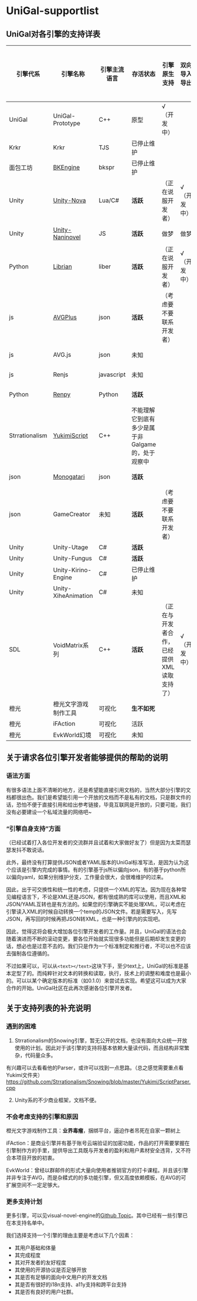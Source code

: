 # UniGal-supportlist

## UniGal对各引擎的支持详表

| 引擎代系 | 引擎名称             | 引擎主流语言 | 存活状态     | 引擎原生支持             | 双向导入导出 | 可从Unigal导入 | 可导出为Unigal | 暂无支持计划 |
| -------- | -------------------- | ------------ | ------------ | ------------------------ | ------------ | -------------- | -------------- | ------------ |
| UniGal   | UniGal-Prototype     | C++          | 原型         | √（开发中）              |              |                |                |              |
| Krkr     | Krkr                 | TJS          | 已停止维护   |                          |              |                | √（开发中）    |              |
| 面包工坊 | [BKEngine](https://bke.bakery.moe/index.html) | bkspr        | 已停止维护   |                          |              | √（开发中）    |                |              |
| Unity    | [Unity-Nova](https://github.com/Lunatic-Works/Nova) | Lua/C#           | **活跃**     | （正在说服开发者）       | √（开发中）  | √（开发中）    | √（开发中）    |              |
| Unity    | [Unity-Naninovel](https://naninovel.com/) | JS          | **活跃**     | 做梦       | 做梦  | 做梦    | √（开发中）    |              |
| Python   | [Librian](http://librian.net/) | liber        | **活跃**     | （正在说服开发者）       | √（开发中）  | √（开发中）    | √（开发中）    |              |
| js       | [AVGPlus](https://avg-engine.com/) | json         | **活跃**     | （考虑要不要联系开发者） |              |                | √（开发中）    |              |
| js       | AVG.js               | json         | 未知         |                          |              |                | √（开发中）    |              |
| js       | Renjs                | javascript   | 未知         |                          |              |                | √（开发中）    |              |
| Python   | [Renpy](https://www.renpy.org/) | Python       | **活跃**     |                          |              |                | √（开发中）    |              |
| Strrationalism | [YukimiScript](https://github.com/Strrationalism/YukimiScript)              | C++          | 不能理解它到底有多少是属于非Galgame的，处于观察中 |                          |              |                |  √（艰难开发中）              |           |
| json     | [Monogatari](https://monogatari.io) | json         | **活跃**     |                          |              |                | √（开发中）    |              |
| json     | GameCreator          | 未知         | **活跃**     | （考虑要不要联系开发者） |              |                | √（开发中）    |              |
| Unity    | Unity-Utage          | C#           | **活跃**     |                          |              |                |                | √            |
| Unity    | Unity-Fungus         | C#           | **活跃**     |                          |              |                |                | √            |
| Unity    | Unity-Kirino-Engine  | C#           | 已停止维护   |                          |              |                |                | √            |
| Unity    | Unity-XiheAnimation  | C#           | 未知         |                          |              |                |                | √            |
| SDL      | VoidMatrix系列        | C++          | **活跃**     | （正在与开发者合作，已经提供XML读取支持了） | √（开发中）  | √（开发中）    | √（开发中）    |              |
| 橙光     | 橙光文字游戏制作工具 | 可视化       | **生不如死** |                          |              |                |                | √            |
| 橙光     | iFAction             | 可视化       | 活跃         |                          |              |                |                | √            |
| 橙光     | EvkWorld幻境         | 可视化       | 未知         |                          |              |                |                | √            |

## 关于请求各位引擎开发者能够提供的帮助的说明

### 语法方面

有很多语法上面不清晰的地方，还是希望能直接引用文档的，当然大部分引擎的文档都很出色。我们是希望能引用一个开放的文档而不是私有的文档，只是群文件的话，恐怕不便于直接引用和给出参考链接，毕竟互联网是开放的，只要可能，我们没有必要建设一个私域流量的网络吧~

### “引擎自身支持”方面

（已经试着打入各位开发者的交流群并且试着和大家做好友了）但是因为太菜而瑟瑟发抖不敢说话。

此外，最终没有打算提供JSON或者YAML版本的UniGal标准写法，是因为认为这个应该是引擎内完成的事情。有的引擎基于js所以偏向json，有的基于python所以偏向yaml，如果分别维护分支，工作量会很大，会很难维护的过来。

因此，出于可交换性和统一性的考虑，只提供一个XML的写法。因为现在各种常见编程语言下，不论是XML还是JSON，都有很成熟的库可以使用，而且XML和JSON/YAML互转也是有方法的。如果您的引擎确实不能处理XML，可以考虑在引擎读入XML的时候自动转换一个temp的JSON文件。若是需要写入，先写JSON，再写回的时候再把JSON转XML，也是一种引擎内的实现吧。

因此，觉得这将会极大增加各位引擎开发者的工作量。并且，UniGal的语法也会随着演进而不断的滚动变更，要各位开始就实现很多功能但是后期却发生变更的话，想必也是过意不去的。我们只是作为一个标准制定和推行者，不可以也不应该去强制各位遵循的。

不过如果可以，可以从```<text></text>```这块下手，至少text上，UniGal的标准是基本定型了的。而纯粹针对文本的转换和读取，执行，技术上的调整和难度也是最小的。可以以某个确定版本的标准（如0.1.0）来尝试去实现。希望这可以成为大家合作的开始。UniGal社区在此再次感谢各位引擎开发者。



## 关于支持列表的补充说明

### 遇到的困难

1. Strrationalism的Snowing引擎，暂无公开的文档，也没有面向大众统一开放使用的计划。因此对于该引擎的支持将基本依赖大量读代码，而且结构非常繁杂，代码量众多。

有兴趣可以去看看他的Parser，或许可以找到一点思路。（总之感觉需要重点看Yukimi文件夹）https://github.com/Strrationalism/Snowing/blob/master/Yukimi/ScriptParser.cpp

2. Unity系的不少商业框架，文档不便。

### 不会考虑支持的引擎和原因

橙光文字游戏制作工具：**业界毒瘤**，捆绑平台，逼迫作者吊死在自家一颗树上

iFAction：是商业引擎并有基于账号云端验证的加密功能，作品的打开需要掌握在引擎制作方的手里，提供导出工具既与开发者的盈利和用户素材安全违背，又不符合本项目开放的初衷。

EvkWorld：曾经以群邮件的形式大量向使用者推销官方的打卡课程。并且该引擎并非专注于AVG，而是杂糅式的的多功能引擎，但又高度依赖模板，在AVG的可扩展空间不一定足够大。

### 更多支持计划

更多引擎，可以见visual-novel-engine的[Github Topic](https://github.com/topics/visual-novel-engine)。其中已经有一些引擎已在本支持名单中。

我们选择支持一个引擎的理由主要是考虑以下几个因素：

+ 其用户基础和体量
+ 其完成程度
+ 其对开发者的友好程度
+ 其使用的开源协议是否足够开放
+ 其是否有足够的面向中文用户的开发文档
+ 其是否有很好的i18n支持、a11y支持和跨平台支持
+ 其是否有良好的用户社群。
